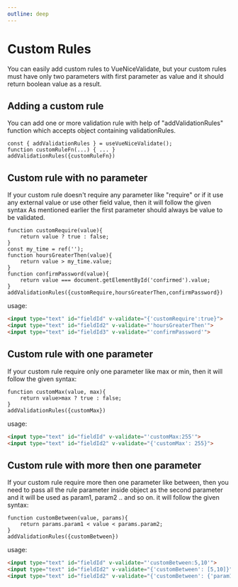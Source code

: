 ```yaml
---
outline: deep
---
```


# Custom Rules
You can easily add custom rules to VueNiceValidate, but your custom rules must have only two parameters with first parameter as value and it should return boolean value as a result.

## Adding a custom rule
You can add one or more validation rule with help of "addValidationRules" function which accepts object containing validationRules.
```js-vue
const { addValidationRules } = useVueNiceValidate();
function customRuleFn(...) { ... }
addValidationRules({customRuleFn})
```

## Custom rule with no parameter
If your custom rule doesn't require any parameter like "require" or if it use any external value or use other field value, then it will follow the given syntax
As mentioned earlier the first parameter should always be value to be validated.
```js-vue
function customRequire(value){
	return value ? true : false;
}
const my_time = ref('');
function hoursGreaterThen(value){
	return value > my_time.value;
}
function confirmPassword(value){
	return value === document.getElementById('confirmed').value;
}
addValidationRules({customRequire,hoursGreaterThen,confirmPassword})
```

usage:
```html
<input type="text" id="fieldId" v-validate="{'customRequire':true}">
<input type="text" id="fieldId2" v-validate="'hoursGreaterThen'">
<input type="text" id="fieldId3" v-validate="'confirmPassword'">
```

## Custom rule with one parameter
If your custom rule require only one parameter like max or min, then it will follow the given syntax:
```js-vue
function customMax(value, max){
	return value>max ? true : false;
}
addValidationRules({customMax})
```

usage:
```html
<input type="text" id="fieldId" v-validate="'customMax:255'">
<input type="text" id="fieldId2" v-validate="{'customMax': 255}">
```

## Custom rule with more then one parameter
If your custom rule require more then one parameter like between, then you need to pass all the rule parameter inside object as the second parameter and it will be used as param1, param2 .. and so on. it will follow the given syntax:
```js-vue
function customBetween(value, params){
	return params.param1 < value < params.param2;
}
addValidationRules({customBetween})
```

usage:
```html
<input type="text" id="fieldId" v-validate="'customBetween:5,10'">
<input type="text" id="fieldId2" v-validate="{'customBetween': [5,10]}">
<input type="text" id="fieldId2" v-validate="{'customBetween': {'param1':5,'param2':10}}">
```